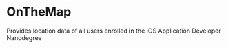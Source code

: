 # OnTheMap
Provides location data of all users enrolled in the iOS Application Developer Nanodegree
